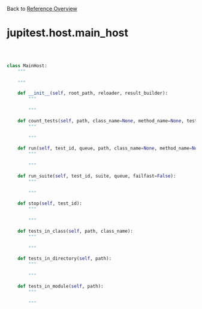 
Back to [Reference Overview](https://github.com/pyrustic/jupitest/blob/master/docs/reference/README.md#readme)

# jupitest.host.main\_host



<br>


```python

class MainHost:
    """
    
    """

    def __init__(self, root_path, reloader, result_builder):
        """
        
        """

    def count_tests(self, path, class_name=None, method_name=None, test_loader=None):
        """
        
        """

    def run(self, test_id, queue, path, class_name=None, method_name=None, failfast=False):
        """
        
        """

    def run_suite(self, test_id, suite, queue, failfast=False):
        """
        
        """

    def stop(self, test_id):
        """
        
        """

    def tests_in_class(self, path, class_name):
        """
        
        """

    def tests_in_directory(self, path):
        """
        
        """

    def tests_in_module(self, path):
        """
        
        """

```


